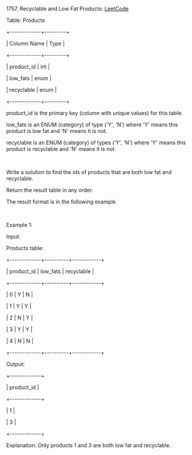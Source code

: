 1757\. Recyclable and Low Fat Products: [LeetCode](https://leetcode.com/problems/recyclable-and-low-fat-products/description/?envType=study-plan-v2&envId=top-sql-50)



Table: Products



+-------------+---------+

| Column Name | Type    |

+-------------+---------+

| product\_id  | int     |

| low\_fats    | enum    |

| recyclable  | enum    |

+-------------+---------+

product\_id is the primary key (column with unique values) for this table.

low\_fats is an ENUM (category) of type ('Y', 'N') where 'Y' means this product is low fat and 'N' means it is not.

recyclable is an ENUM (category) of types ('Y', 'N') where 'Y' means this product is recyclable and 'N' means it is not.

 



Write a solution to find the ids of products that are both low fat and recyclable.



Return the result table in any order.



The result format is in the following example.



 



Example 1:



Input:

Products table:

+-------------+----------+------------+

| product\_id  | low\_fats | recyclable |

+-------------+----------+------------+

| 0           | Y        | N          |

| 1           | Y        | Y          |

| 2           | N        | Y          |

| 3           | Y        | Y          |

| 4           | N        | N          |

+-------------+----------+------------+

Output:

+-------------+

| product\_id  |

+-------------+

| 1           |

| 3           |

+-------------+

Explanation: Only products 1 and 3 are both low fat and recyclable.

